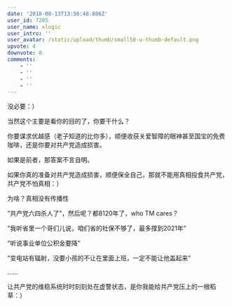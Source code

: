 ```yaml
---
date: '2018-08-13T13:56:48.886Z'
user_id: 7205
user_name: xlogic
user_intro: ''
user_avatar: /static/upload/thumb/small50-u-thumb-default.png
upvote: 4
downvote: 0
comments:
    - ''
    - ''
    - ''
    - ''
---
```


没必要：）

当然这个主要是看你的目的了，你要干什么？

你要谋求优越感（老子知道的比你多），顺便收获关爱智障的眼神甚至国宝的免费咖啡，还是你要对共产党造成损害。

如果是前者，那答案不言自明。

如果你真的准备对共产党造成损害，顺便保全自己，那就不能用真相投食共产党，共产党不怕真相：）

为啥？真相没有传播性

“共产党六四杀人了”，然后呢？都8120年了，who TM cares？

“我听省里一个哥们儿说，咱们省的社保不够了，最多撑到2021年”

“听说事业单位公积金要降”

“变电站有辐射，没要小孩的不让在里面上班，一定不能让他盖起来”

……

让共产党的维稳系统时时刻刻处在虚警状态，是你我能给共产党压上的一根稻草：）
